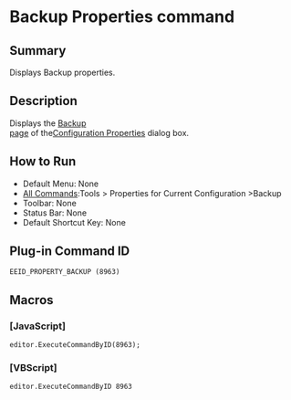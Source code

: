 # Backup Properties command

## Summary

Displays Backup properties.

## Description

Displays the [Backup \
page](../../dlg/properties/backup/index) of the[Configuration Properties](../../dlg/properties/index)
dialog box.

## How to Run

- Default Menu: None
- [All Commands](all_commands):Tools >
Properties for Current Configuration \>Backup
- Toolbar: None
- Status Bar: None
- Default Shortcut Key: None

## Plug-in Command ID

```
EEID_PROPERTY_BACKUP (8963)```

## Macros

### \[JavaScript\]

```
editor.ExecuteCommandByID(8963);
```

### \[VBScript\]

```
editor.ExecuteCommandByID 8963
```
